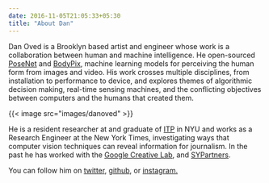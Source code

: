```yaml
---
date: 2016-11-05T21:05:33+05:30
title: "About Dan"
---
```


Dan Oved is a Brooklyn based artist and engineer whose work is a collaboration between human and machine intelligence.   He open-sourced [PoseNet](https://medium.com/tensorflow/real-time-human-pose-estimation-in-the-browser-with-tensorflow-js-7dd0bc881cd5) and [BodyPix](https://medium.com/tensorflow/introducing-bodypix-real-time-person-segmentation-in-the-browser-with-tensorflow-js-f1948126c2a0), machine learning models for perceiving the human form from images and video.  His work crosses multiple disciplines, from installation to performance to device, and explores themes of algorithmic decision making, real-time sensing machines, and the conflicting objectives between computers and the humans that created them.

{{< image src="images/danoved" >}}

He is a resident researcher at and graduate of [ITP](https://itp.nyu.edu/) in NYU and works as a Research Engineer at the New York Times, investigating ways that computer vision techniques can reveal information for journalism.  In the past he has worked with the [Google Creative Lab](https://experiments.withgoogle.com/), and [SYPartners](https://www.sypartners.com/).

You can follow him on [twitter](https://twitter.com/oveddan), [github](https://github.com/oveddan), or [instagram.](https://www.instagram.com/stangogh/)

